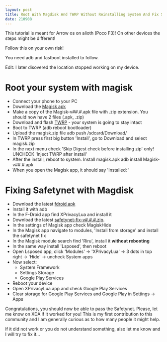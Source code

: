 ```yaml
---
layout: post
title: Root With Magdisk And TWRP Without Reinstalling System And Fix Safetynet
date: 210908 
---
```

This tutorial is meant for Arrow os on alioth (Poco F3)! On other devices the steps might be different!

Follow this on your own risk!

You need adb and fastboot installed to follow.

Edit: I later disovered the location stopped working on my device.

# Root your system with magisk
 - Connect your phone to your PC
 - Download the [Magisk apk](https://github.com/topjohnwu/Magisk/releases/tag/v23.0)
 - Make a copy of the Magisk-v##.#.apk file with .zip extension. You should now have 2 files (.apk, .zip) 
 - Download and flash [TWRP](https://forum.xda-developers.com/t/recovery-unofficial-twrp-3-5-1-20210702.4300189/) - your system is going to stay intact
 - Boot to TWRP (adb reboot bootloader)
 - Upload the magisk.zip file
	adb push <path to your magisk.zip file> /sdcard/Download/
 - In TWRP press first big button 'Install', go to Download and select 
magisk.zip
 - In the next menu check 'Skip Digest check before installing zip' only! UNCHECK 'Inject TWRP after install'
- After the install, reboot to system. Install magisk.apk
	adb install Magisk-v##.#.apk
- When you open the Magisk app, it should say 'Installed: <your version>'

# Fixing Safetynet with Magdisk

 - Download the latest [fdroid apk](https://f-droid.org/en/packages/org.fdroid.fdroid/)
 - Install it with adb
 - In the F-Droid app find XPrivacyLua and install it
 - Download the latest [safetynet-fix-v#.#.#.zip](https://github.com/kdrag0n/safetynet-fix/releases).
 - In the settings of Magisk app check MagiskHide
 - In the Magisk app navigate to modules, 'Install from storage' and install the safetynet fix 
 - In the Magisk module search find 'Riru', install it **without rebooting**
 - In the same way install 'Lsposed', then reboot
 - Open Lsposed app, click 'Modules' -> 'XPrivacyLua' -> 3 dots in top right -> 'Hide' -> uncheck System apps
 - Now select:
   - System Framework
   - Settings Storage
   - Google Play Services
 - Reboot your device
 - Open XPrivacyLua app and check Google Play Services
 - Clear storage for Google Play Services and Google Play in Settings -> Apps

Congratulations, you should now be able to pass the Safetynet. Please, let me know on XDA if it worked for you! This is my first contribution to this community and I am generally curious as to how many people it might help. 

If it did not work or you do not understand something, also let me know and I will try to fix it... 
